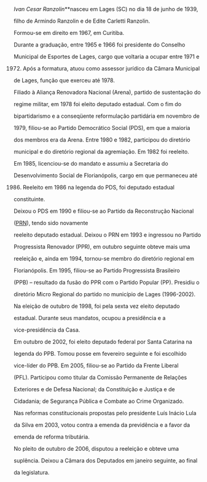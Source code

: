 

 



*Ivan Cesar Ranzolin***nasceu em Lages (SC) no dia 18 de junho de 1939,

filho de Armindo Ranzolin e de Edite Carletti Ranzolin.



Formou-se em direito em 1967, em Curitiba.



Durante a graduação, entre 1965 e 1966 foi presidente do Conselho

Municipal de Esportes de Lages, cargo que voltaria a ocupar entre 1971 e

1972. Após a formatura, atuou como assessor jurídico da Câmara Municipal

de Lages, função que exerceu até 1978.



Filiado à Aliança Renovadora Nacional (Arena), partido de sustentação do

regime militar, em 1978 foi eleito deputado estadual. Com o fim do

bipartidarismo e a conseqüente reformulação partidária em novembro de

1979, filiou-se ao Partido Democrático Social (PDS), em que a maioria

dos membros era da Arena. Entre 1980 e 1982, participou do diretório

municipal e do diretório regional da agremiação. Em 1982 foi reeleito.

Em 1985, licenciou-se do mandato e assumiu a Secretaria do

Desenvolvimento Social de Florianópolis, cargo em que permaneceu até

1986. Reeleito em 1986 na legenda do PDS, foi deputado estadual

constituinte.



Deixou o PDS em 1990 e filiou-se ao Partido da Reconstrução Nacional

([PRN](http://pt.wikipedia.org/wiki/PRN "PRN")), tendo sido novamente

reeleito deputado estadual. Deixou o PRN em 1993 e ingressou no Partido

Progressista Renovador (PPR), em outubro seguinte obteve mais uma

reeleição e, ainda em 1994, tornou-se membro do diretório regional em

Florianópolis. Em 1995, filiou-se ao Partido Progressista Brasileiro

(PPB) – resultado da fusão do PPR com o Partido Popular (PP). Presidiu o

diretório Micro Regional do partido no município de Lages (1996-2002).

Na eleição de outubro de 1998, foi pela sexta vez eleito deputado

estadual. Durante seus mandatos, ocupou a presidência e a

vice-presidência da Casa.



Em outubro de 2002, foi eleito deputado federal por Santa Catarina na

legenda do PPB. Tomou posse em fevereiro seguinte e foi escolhido

vice-líder do PPB. Em 2005, filiou-se ao Partido da Frente Liberal

(PFL). Participou como titular da Comissão Permanente de Relações

Exteriores e de Defesa Nacional; da Constituição e Justiça e de

Cidadania; de Segurança Pública e Combate ao Crime Organizado.



Nas reformas constitucionais propostas pelo presidente Luís Inácio Lula

da Silva em 2003, votou contra a emenda da previdência e a favor da

emenda de reforma tributária.



No pleito de outubro de 2006, disputou a reeleição e obteve uma

suplência. Deixou a Câmara dos Deputados em janeiro seguinte, ao final

da legislatura.



 



 



